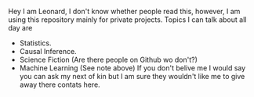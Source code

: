 Hey I am Leonard,
I don't know whether people read this, however, I am using this repository mainly for private projects.
Topics I can talk about all day are
- Statistics.
- Causal Inference.
- Science Fiction (Are there people on Github wo don't?)
- Machine Learning (See note above)
If you don't belive me I would say you can ask my next of kin but I am sure they wouldn't like me to give away there contats here.
